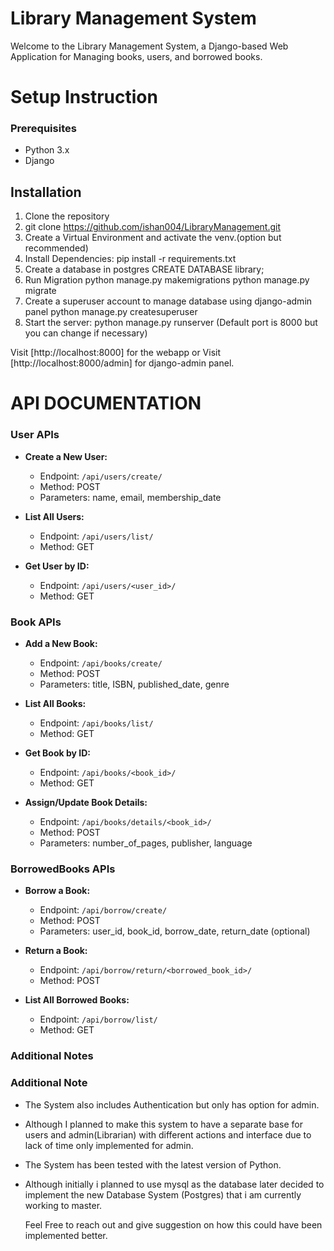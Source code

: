 # Library Management System

Welcome to the Library Management System, a Django-based Web Application for Managing books, users, and borrowed books.


# Setup Instruction

### Prerequisites
- Python 3.x
- Django

## Installation
1. Clone the repository
2. git clone https://github.com/ishan004/LibraryManagement.git
3. Create a Virtual Environment and activate the venv.(option but recommended)
4. Install Dependencies:
    pip install  -r requirements.txt
5. Create a database in postgres
    CREATE DATABASE library;
6. Run Migration
    python manage.py makemigrations
     python manage.py migrate
8. Create a superuser account to manage database using django-admin panel
    python manage.py createsuperuser
9. Start the server:
     python manage.py runserver  (Default port is 8000 but you can change if necessary)

Visit [http://localhost:8000] for the webapp or Visit [http://localhost:8000/admin] for django-admin panel.



# API DOCUMENTATION
### User APIs

- **Create a New User:**
    - Endpoint: `/api/users/create/`
    - Method: POST
    - Parameters: name, email, membership_date

- **List All Users:**
    - Endpoint: `/api/users/list/`
    - Method: GET

- **Get User by ID:**
    - Endpoint: `/api/users/<user_id>/`
    - Method: GET

### Book APIs

- **Add a New Book:**
    - Endpoint: `/api/books/create/`
    - Method: POST
    - Parameters: title, ISBN, published_date, genre

- **List All Books:**
    - Endpoint: `/api/books/list/`
    - Method: GET

- **Get Book by ID:**
    - Endpoint: `/api/books/<book_id>/`
    - Method: GET

- **Assign/Update Book Details:**
    - Endpoint: `/api/books/details/<book_id>/`
    - Method: POST
    - Parameters: number_of_pages, publisher, language

### BorrowedBooks APIs

- **Borrow a Book:**
    - Endpoint: `/api/borrow/create/`
    - Method: POST
    - Parameters: user_id, book_id, borrow_date, return_date (optional)

- **Return a Book:**
    - Endpoint: `/api/borrow/return/<borrowed_book_id>/`
    - Method: POST

- **List All Borrowed Books:**
    - Endpoint: `/api/borrow/list/`
    - Method: GET
 

### Additional Notes 

  ### Additional Note
  - The System also includes Authentication but only has option for admin.
  - Although I planned to make this system to have a separate base for users and admin(Librarian) with different actions and interface due to lack of time only implemented for admin.
  - The System has been tested with the latest version of Python.
  - Although initially i planned to use mysql as the database later decided to implement the new Database System (Postgres) that i am currently working to master.

    Feel Free to reach out and give suggestion on how this could have been implemented better.
